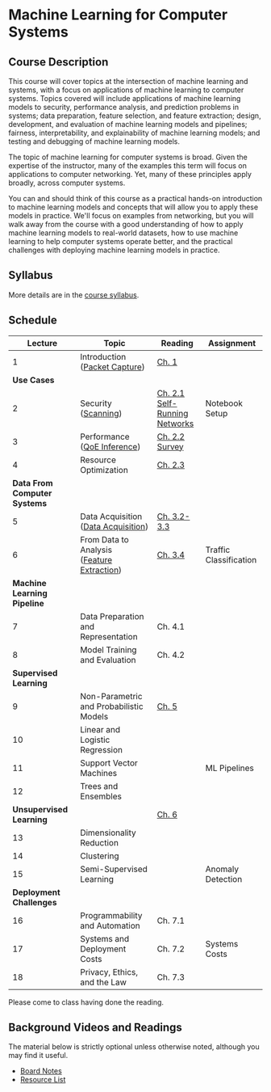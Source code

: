 # Machine Learning for Computer Systems

## Course Description

This course will cover topics at the intersection of machine learning and
systems, with a focus on applications of machine learning to computer systems.
Topics covered will include applications of machine learning models to
security, performance analysis, and prediction problems in systems; data
preparation, feature selection, and feature extraction; design, development,
and evaluation of machine learning models and pipelines; fairness,
interpretability, and explainability of machine learning models; and testing
and debugging of machine learning models.

The topic of machine learning for computer systems is broad. Given the
expertise of the instructor, many of the examples this term will focus on
applications to computer networking. Yet, many of these principles apply
broadly, across computer systems.

You can and should think of this course as a practical hands-on introduction
to machine learning models and concepts that will allow you to apply these
models in practice. We'll focus on examples from networking, but you will walk
away from the course with a good understanding of how to apply machine
learning models to real-world datasets, how to use machine learning to help
computer systems operate better, and the practical challenges with deploying
machine learning models in practice.

## Syllabus

More details are in the [course syllabus](syllabus.md).

## Schedule 

| Lecture                            | Topic                                                                                      | Reading                                                                                                                                    | Assignment             |
| ---------------------------------- | -------------------------------------                                                      | -----------------------------                                                                                                              | ----------             |
| 1                                  | Introduction<br />([Packet Capture](notebooks/1-Packet-Capture-Basics-Clean.html))         | [Ch. 1](book/text/intro.html)                                                                                                              |                        |
| **Use Cases**                      |                                                                                            |                                                                                                                                            |                        |
| 2                                  | Security<br />([Scanning](notebooks/2-Motivation-Security-Clean.html))                     | [Ch. 2.1](book/text/motivation.html#applications-to-security)<br>[Self-Running Networks](https://arxiv.org/pdf/1710.11583)                 | Notebook Setup         |
| 3                                  | Performance<br />([QoE Inference](notebooks/3-Performance-Service-Clean.html))             | [Ch. 2.2](book/text/motivation.html#applications-to-performance)<br>[Survey](https://ieeexplore.ieee.org/stamp/stamp.jsp?arnumber=8121867) |                        |
| 4                                  | Resource Optimization                                                                      | [Ch. 2.3](https://noise-lab.github.io/ml-systems/book/text/motivation.html#application-service-and-device-identification)                  |                        |
| **Data From Computer Systems**     |                                                                                            |                                                                                                                                            |                        |
| 5                                  | Data Acquisition<br>([Data Acquisition](notebooks/4-Data-Acquisition-Clean.html))          | [Ch. 3.2-3.3](https://noise-lab.github.io/ml-systems/book/text/measurement.html#active-measurement)                                        |                        |
| 6                                  | From Data to Analysis<br>([Feature Extraction](notebooks/5-Feature-Extraction-Clean.html)) | [Ch. 3.4](https://noise-lab.github.io/ml-systems/book/text/measurement.html#from-data-to-analysis)                                         | Traffic Classification |
| **Machine Learning Pipeline**      |                                                                                            |                                                                                                                                            |                        |
| 7                                  | Data Preparation and Representation                                                        | Ch. 4.1                                                                                                                                    |                        |
| 8                                  | Model Training and Evaluation                                                              | Ch. 4.2                                                                                                                                    |                        |
| **Supervised Learning**            |                                                                                            |                                                                                                                                            |                        |
| 9                                  | Non-Parametric and Probabilistic Models                                                    | [Ch. 5](book/text/supervised.html)                                                                                                         |                        |
| 10                                 | Linear and Logistic Regression                                                             |                                                                                                                                            |                        |
| 11                                 | Support Vector Machines                                                                    |                                                                                                                                            | ML Pipelines           |
| 12                                 | Trees and Ensembles                                                                        |                                                                                                                                            |                        |
| **Unsupervised Learning**          |                                                                                            | [Ch. 6](book/text/unsupervised.html)                                                                                                       |                        |
| 13                                 | Dimensionality Reduction                                                                   |                                                                                                                                            |                        |
| 14                                 | Clustering                                                                                 |                                                                                                                                            |                        |
| 15                                 | Semi-Supervised Learning                                                                   |                                                                                                                                            | Anomaly Detection      |
| **Deployment Challenges**          |                                                                                            |                                                                                                                                            |                        |
| 16                                 | Programmability and Automation                                                             | Ch. 7.1                                                                                                                                    |                        |
| 17                                 | Systems and Deployment Costs                                                               | Ch. 7.2                                                                                                                                    | Systems Costs          |
| 18                                 | Privacy, Ethics, and the Law                                                               | Ch. 7.3                                                                                                                                    |                        |

Please come to class having done the reading. 


## Background Videos and Readings

The material below is strictly optional unless otherwise noted, although you
may find it useful.

* [Board Notes](https://www.dropbox.com/s/k49n99jzdkw68wi/ML%20for%20Systems.pdf?dl=0)
* [Resource List](ml.md)



